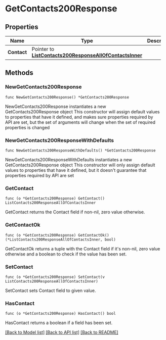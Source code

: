 # GetContacts200Response

## Properties

Name | Type | Description | Notes
------------ | ------------- | ------------- | -------------
**Contact** | Pointer to [**ListContacts200ResponseAllOfContactsInner**](ListContacts200ResponseAllOfContactsInner.md) |  | [optional] 

## Methods

### NewGetContacts200Response

`func NewGetContacts200Response() *GetContacts200Response`

NewGetContacts200Response instantiates a new GetContacts200Response object
This constructor will assign default values to properties that have it defined,
and makes sure properties required by API are set, but the set of arguments
will change when the set of required properties is changed

### NewGetContacts200ResponseWithDefaults

`func NewGetContacts200ResponseWithDefaults() *GetContacts200Response`

NewGetContacts200ResponseWithDefaults instantiates a new GetContacts200Response object
This constructor will only assign default values to properties that have it defined,
but it doesn't guarantee that properties required by API are set

### GetContact

`func (o *GetContacts200Response) GetContact() ListContacts200ResponseAllOfContactsInner`

GetContact returns the Contact field if non-nil, zero value otherwise.

### GetContactOk

`func (o *GetContacts200Response) GetContactOk() (*ListContacts200ResponseAllOfContactsInner, bool)`

GetContactOk returns a tuple with the Contact field if it's non-nil, zero value otherwise
and a boolean to check if the value has been set.

### SetContact

`func (o *GetContacts200Response) SetContact(v ListContacts200ResponseAllOfContactsInner)`

SetContact sets Contact field to given value.

### HasContact

`func (o *GetContacts200Response) HasContact() bool`

HasContact returns a boolean if a field has been set.


[[Back to Model list]](../README.md#documentation-for-models) [[Back to API list]](../README.md#documentation-for-api-endpoints) [[Back to README]](../README.md)


